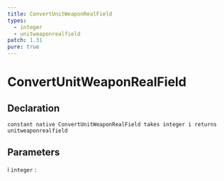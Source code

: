 ```yaml
---
title: ConvertUnitWeaponRealField
types:
  - integer
  - unitweaponrealfield
patch: 1.31
pure: true
---
```


# ConvertUnitWeaponRealField

## Declaration

```jass
constant native ConvertUnitWeaponRealField takes integer i returns unitweaponrealfield
```

## Parameters
i `integer`
: 
